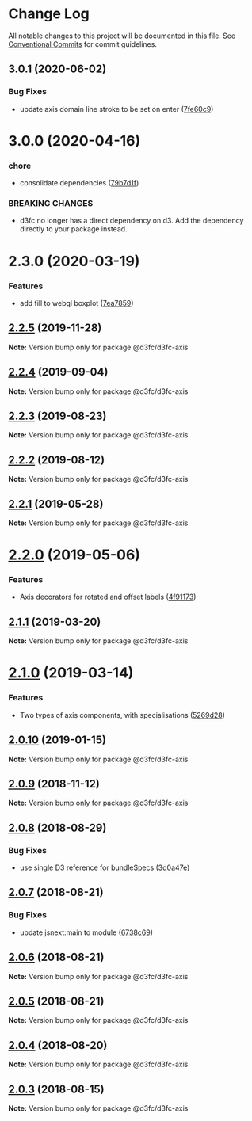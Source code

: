 # Change Log

All notable changes to this project will be documented in this file.
See [Conventional Commits](https://conventionalcommits.org) for commit guidelines.

## 3.0.1 (2020-06-02)


### Bug Fixes

* update axis domain line stroke to be set on enter ([7fe60c9](https://github.com/d3fc/d3fc/commit/7fe60c9))





# 3.0.0 (2020-04-16)


### chore

* consolidate dependencies ([79b7d1f](https://github.com/d3fc/d3fc/commit/79b7d1f))


### BREAKING CHANGES

* d3fc no longer has a direct dependency on d3. Add the
dependency directly to your package instead.





# 2.3.0 (2020-03-19)


### Features

* add fill to webgl boxplot ([7ea7859](https://github.com/d3fc/d3fc/commit/7ea7859))





## [2.2.5](https://github.com/d3fc/d3fc/compare/@d3fc/d3fc-axis@2.2.4...@d3fc/d3fc-axis@2.2.5) (2019-11-28)

**Note:** Version bump only for package @d3fc/d3fc-axis





## [2.2.4](https://github.com/d3fc/d3fc/compare/@d3fc/d3fc-axis@2.2.3...@d3fc/d3fc-axis@2.2.4) (2019-09-04)

**Note:** Version bump only for package @d3fc/d3fc-axis





<a name="2.2.3"></a>
## [2.2.3](https://github.com/d3fc/d3fc/compare/@d3fc/d3fc-axis@2.2.2...@d3fc/d3fc-axis@2.2.3) (2019-08-23)




**Note:** Version bump only for package @d3fc/d3fc-axis

<a name="2.2.2"></a>
## [2.2.2](https://github.com/d3fc/d3fc/compare/@d3fc/d3fc-axis@2.2.1...@d3fc/d3fc-axis@2.2.2) (2019-08-12)




**Note:** Version bump only for package @d3fc/d3fc-axis

<a name="2.2.1"></a>
## [2.2.1](https://github.com/d3fc/d3fc/compare/@d3fc/d3fc-axis@2.2.0...@d3fc/d3fc-axis@2.2.1) (2019-05-28)




**Note:** Version bump only for package @d3fc/d3fc-axis

<a name="2.2.0"></a>
# [2.2.0](https://github.com/d3fc/d3fc/compare/@d3fc/d3fc-axis@2.1.1...@d3fc/d3fc-axis@2.2.0) (2019-05-06)


### Features

* Axis decorators for rotated and offset labels  ([4f91173](https://github.com/d3fc/d3fc/commit/4f91173))




<a name="2.1.1"></a>
## [2.1.1](https://github.com/d3fc/d3fc/compare/@d3fc/d3fc-axis@2.1.0...@d3fc/d3fc-axis@2.1.1) (2019-03-20)




**Note:** Version bump only for package @d3fc/d3fc-axis

<a name="2.1.0"></a>
# [2.1.0](https://github.com/d3fc/d3fc/compare/@d3fc/d3fc-axis@2.0.10...@d3fc/d3fc-axis@2.1.0) (2019-03-14)


### Features

* Two types of axis components, with specialisations ([5269d28](https://github.com/d3fc/d3fc/commit/5269d28))




<a name="2.0.10"></a>
## [2.0.10](https://github.com/d3fc/d3fc/compare/@d3fc/d3fc-axis@2.0.9...@d3fc/d3fc-axis@2.0.10) (2019-01-15)




**Note:** Version bump only for package @d3fc/d3fc-axis

<a name="2.0.9"></a>
## [2.0.9](https://github.com/d3fc/d3fc/compare/@d3fc/d3fc-axis@2.0.8...@d3fc/d3fc-axis@2.0.9) (2018-11-12)




**Note:** Version bump only for package @d3fc/d3fc-axis

<a name="2.0.8"></a>
## [2.0.8](https://github.com/d3fc/d3fc/compare/@d3fc/d3fc-axis@2.0.7...@d3fc/d3fc-axis@2.0.8) (2018-08-29)


### Bug Fixes

* use single D3 reference for bundleSpecs ([3d0a47e](https://github.com/d3fc/d3fc/commit/3d0a47e))




<a name="2.0.7"></a>
## [2.0.7](https://github.com/d3fc/d3fc/compare/@d3fc/d3fc-axis@2.0.6...@d3fc/d3fc-axis@2.0.7) (2018-08-21)


### Bug Fixes

* update jsnext:main to module ([6738c69](https://github.com/d3fc/d3fc/commit/6738c69))




<a name="2.0.6"></a>
## [2.0.6](https://github.com/d3fc/d3fc/compare/@d3fc/d3fc-axis@2.0.5...@d3fc/d3fc-axis@2.0.6) (2018-08-21)




**Note:** Version bump only for package @d3fc/d3fc-axis

<a name="2.0.5"></a>
## [2.0.5](https://github.com/d3fc/d3fc-axis/compare/@d3fc/d3fc-axis@2.0.4...@d3fc/d3fc-axis@2.0.5) (2018-08-21)




**Note:** Version bump only for package @d3fc/d3fc-axis

<a name="2.0.4"></a>
## [2.0.4](https://github.com/d3fc/d3fc/compare/@d3fc/d3fc-axis@2.0.3...@d3fc/d3fc-axis@2.0.4) (2018-08-20)




**Note:** Version bump only for package @d3fc/d3fc-axis

<a name="2.0.3"></a>
## [2.0.3](https://github.com/d3fc/d3fc/compare/@d3fc/d3fc-axis@2.0.2...@d3fc/d3fc-axis@2.0.3) (2018-08-15)




**Note:** Version bump only for package @d3fc/d3fc-axis
